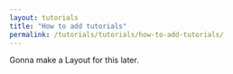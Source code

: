 ```yaml
---
layout: tutorials
title: "How to add tutorials"
permalink: /tutorials/tutorials/how-to-add-tutorials/
---
```

Gonna make a Layout for this later.